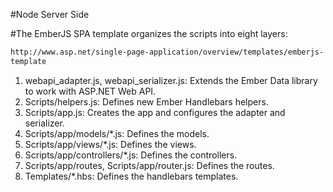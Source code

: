 #Node Server Side


#The EmberJS SPA template organizes the scripts into eight layers:
```html
http://www.asp.net/single-page-application/overview/templates/emberjs-
template
```
1. webapi_adapter.js, webapi_serializer.js: Extends the Ember Data library to work with ASP.NET Web API.
2. Scripts/helpers.js: Defines new Ember Handlebars helpers.
3. Scripts/app.js: Creates the app and configures the adapter and serializer.
4. Scripts/app/models/*.js: Defines the models.
5. Scripts/app/views/*.js: Defines the views.
6. Scripts/app/controllers/*.js: Defines the controllers.
7. Scripts/app/routes, Scripts/app/router.js: Defines the routes.
8. Templates/*.hbs: Defines the handlebars templates.

